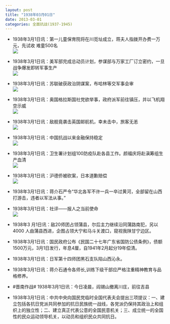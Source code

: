 ```yaml
---
layout: post
title: "1938年03月01日"
date: 2013-03-01
categories: 全面抗战(1937-1945)
---
```


<meta name="referrer" content="no-referrer" />

- 1938年3月1日讯：第一儿童保育院将在川觅址成立，蒋夫人指拨开办费一万元，先试收 难童500名 <br/><img src="https://ww3.sinaimg.cn/large/aca367d8jw1e2ao56eq6oj.jpg" />

- 1938年3月1日讯：美军部完成总动员计划，参谋部与万家工厂订立密约，一旦战争爆发即转军事生产 <br/><img src="https://ww3.sinaimg.cn/large/aca367d8jw1e2ameyyr3bj.jpg" />

- 1938年3月1日讯：苏联破获政治阴谋案，布哈林等交军事会审 <br/><img src="https://ww3.sinaimg.cn/large/aca367d8jw1e2akoggmv1j.jpg" />

- 1938年3月1日讯：奥国格拉斯国社党欲举事，政府派军前往镇压，并以飞机翔空示威 <br/><img src="https://ww3.sinaimg.cn/large/aca367d8jw1e2aiy75v1vj.jpg" />

- 1938年3月1日讯：敌舰竟袭击英国邮航机，幸未击中，旅客无恙 <br/><img src="https://ww1.sinaimg.cn/large/aca367d8jw1e2ah7i5v0zj.jpg" />

- 1938年3月1日讯：中国抗战以来金融保持稳定 <br/><img src="https://ww4.sinaimg.cn/large/aca367d8jw1e2ae13t61aj.jpg" />

- 1938年3月1日讯：卫生署计划组100防疫队赴各县工作。颜福庆将赴滇筹组生产血清 <br/><img src="https://ww4.sinaimg.cn/large/aca367d8jw1e2acahttnfj.jpg" />

- 1938年3月1日讯：沪德侨被砍案，日本道歉赔偿 <br/><img src="https://ww2.sinaimg.cn/large/aca367d8jw1e2aak0rkaxj.jpg" />

- 1938年3月1日讯：蒋介石严令“华北各军不许一兵一卒过黄河，全部留在山西打游击，违者以军法从事。” 

- 1938年3月1日讯：社评——报人之当前使命 <br/><img src="https://ww4.sinaimg.cn/large/aca367d8jw1e2a6sxc2x1j.jpg" />

- 1938年3 月1日讯：敌20师团占领蒲县，尔后主力继续沿同蒲路南犯，另以4000 人由蒲县西进，企图占领大宁和马斗关渡口，窥视我陕甘宁边区。 

- 1938年3月1日讯：国民政府公布《民国二十七年广东省国防公债条例》，债额1500万元，3月1日发行，年息4厘，自1941年2月起分19年偿清。  

- 1938年3月1日讯：日军第十四师团黑石支队陷山西沁永。 

- 1938年3月1日讯：蒋介石通令各师长,训练下级干部应严格注重精神教育与品格修养。 

- #晋南作战# 1938年3月1日讯：今日凌晨，阎锡山撤离川庄，前往吉县 

- 1938年3月1日讯：中共中央向国民党临时全国代表夫会提出三项提议：一、建立包括各抗日党派共同参加的抗日民族统一战线，各党派仍保持其政治上和组织上的独立性；二、建立真正代表公意的全国民意机关；三、成立统一的全国性的民众运动领导机关，以动员和组织民众共同抗日。 

